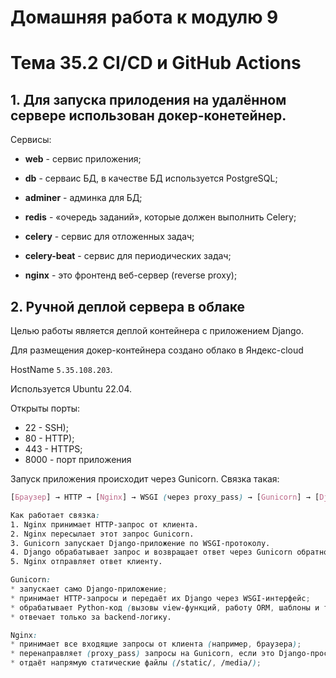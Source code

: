 # Домашняя работа к модулю 9

# Тема 35.2 CI/CD и GitHub Actions


## 1. Для запуска прилодения на удалённом сервере использован докер-конетейнер.

Сервисы:

* **web** - сервис приложения;

* **db** - серваис БД, в качестве БД используется PostgreSQL;

* **adminer** - админка для БД;

* **redis** - «очередь заданий», которые должен выполнить Celery;

* **celery** - сервис для отложенных задач;

* **celery-beat** - сервис для периодических задач;

* **nginx** - это фронтенд веб-сервер (reverse proxy);


## 2. Ручной деплой сервера в облаке

Целью работы является деплой контейнера с приложением Django.

Для размещения докер-контейнера создано облако в Яндекс-cloud

HostName ```5.35.108.203```.

Используется Ubuntu 22.04.

Открыты порты:
* 22 - SSH);
* 80 - HTTP);
* 443 - HTTPS;
* 8000 - порт приложения

Запуск приложения происходит через Gunicorn. Связка такая:

```scss
[Браузер] → HTTP → [Nginx] → WSGI (через proxy_pass) → [Gunicorn] → [Django] → [Ответ] → [Nginx] → [Браузер]

Как работает связка:
1. Nginx принимает HTTP-запрос от клиента.
2. Nginx пересылает этот запрос Gunicorn.
3. Gunicorn запускает Django-приложение по WSGI-протоколу.
4. Django обрабатывает запрос и возвращает ответ через Gunicorn обратно в Nginx.
5. Nginx отправляет ответ клиенту.

Gunicorn:
* запускает само Django-приложение;
* принимает HTTP-запросы и передаёт их Django через WSGI-интерфейс;
* обрабатывает Python-код (вызовы view-функций, работу ORM, шаблоны и т.д.);
* отвечает только за backend-логику.

Nginx:
* принимает все входящие запросы от клиента (например, браузера);
* перенаправляет (proxy_pass) запросы на Gunicorn, если это Django-прослойка (/api, /admin, и т.п.);
* отдаёт напрямую статические файлы (/static/, /media/);
